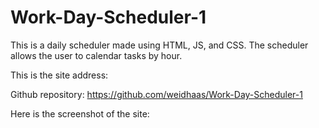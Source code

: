 # Work-Day-Scheduler-1

This is a daily scheduler made using HTML, JS, and CSS.  The scheduler allows the user to calendar tasks by hour.

This is the site address:

Github repository:  https://github.com/weidhaas/Work-Day-Scheduler-1


Here is the screenshot of the site:




